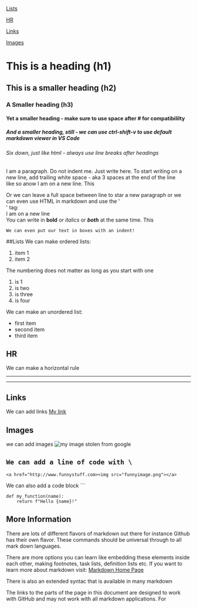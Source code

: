 [Lists](#lists)

[HR](#HR)

[Links](#links)

[Images](#images)

# This is a heading (h1)

## This is a smaller heading (h2)

### A Smaller heading (h3)

#### Yet a smaller heading - make sure to use space after # for compatibililty

##### And a smaller heading, still - we can use ctrl-shift-v to use default markdown viewer in VS Code

###### Six down, just like html - always use line breaks after headings

I am a paragraph. Do not indent me. Just write here. To start writing on a new line, add trailing white space - aka 3 spaces at the end of the line   
like so   anow I am on a new line. This

Or we can leave a full space between line to star a new paragraph or we can even use HTML in markdown and use the '<br>' tag:<br>I am on a new line</br>
You can write in **bold** or *italics* or ***both*** at the same time. This

    We can even put our text in boxes with an indent!

##Lists
We can make ordered lists:
1. item 1
2. item 2

The numbering does not matter as long as you start with one

1. is 1
2. is two
2. is three
7. is four

We can make an unordered list:
- first item
- second item
- third item

## HR
We can make a horizontal rule
<hr>

---

## Links
We can add links [My link](http://www.google.com)

## Images

we can add images ![my image stolen from google](https://i.chzbgr.com/thumb800/2451461/hC8A4840A/seventeen-very-funny-memes-for-today "Title Text")

## `We can add a line of code with \`
`
<a href="http://www.funnystuff.com><img src="funnyimage.png"></a>
`

We can also add a code block \`\`\`
```
def my_function(name):
    return f"Hello {name}!"
```

## More Information
There are lots of different flavors of markdown out there for instance Github has their own flavor. These commands should be universal through to all mark down languages.

There are more options you can learn like embedding these elements inside each other, making footnotes, task lists, definition lists etc. If you want to learn more about markdown visit:
[Markdown Home Page](https://www.markdownguide.org/)

There is also an extended syntac that is available in many markdown 

The links to the parts of the page in this document are designed to work with GitHub and may not work with all markdown applications. For 